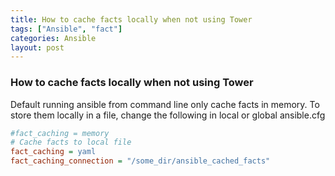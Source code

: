 ```yaml
---
title: How to cache facts locally when not using Tower
tags: ["Ansible", "fact"]
categories: Ansible
layout: post
---
```

### How to cache facts locally when not using Tower

Default running ansible from command line only cache facts in memory. 
To store them locally in a file, change the following in local or global 
ansible.cfg

```ini
#fact_caching = memory
# Cache facts to local file 
fact_caching = yaml
fact_caching_connection = "/some_dir/ansible_cached_facts"
```
